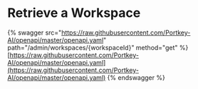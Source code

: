 # Retrieve a Workspace

{% swagger src="https://raw.githubusercontent.com/Portkey-AI/openapi/master/openapi.yaml" path="/admin/workspaces/{workspaceId}" method="get" %}
[https://raw.githubusercontent.com/Portkey-AI/openapi/master/openapi.yaml](https://raw.githubusercontent.com/Portkey-AI/openapi/master/openapi.yaml)
{% endswagger %}
